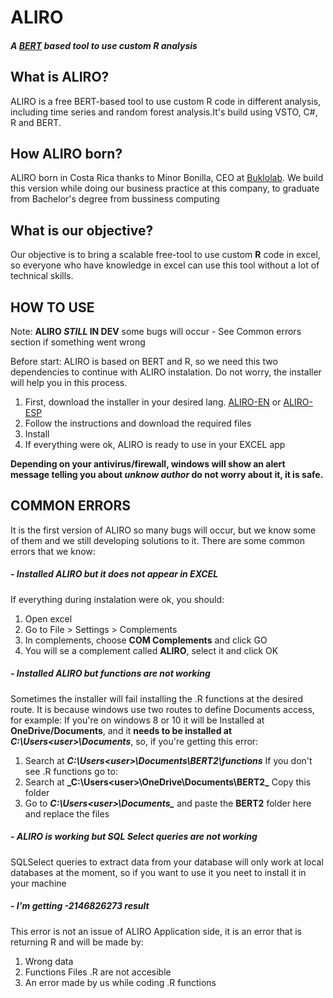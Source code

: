 # ALIRO
##### A [BERT](https://bert-toolkit.com/) based tool to use custom R analysis

## What is ALIRO?

ALIRO is a free BERT-based tool to use custom R code in different analysis, including time series and random forest analysis.It's build using VSTO, C#, R and BERT.

## How ALIRO born?

ALIRO born in Costa Rica thanks to Minor Bonilla, CEO at [Buklolab](http://www.buklolab.com/). We build this version while doing our business practice at this company, to graduate from Bachelor's degree from bussiness computing

## What is our objective?
Our objective is to bring a scalable free-tool to use custom **R** code in excel, so everyone who have knowledge in excel can use this tool without a lot of technical skills.



## HOW TO USE 
Note: **__ALIRO _STILL_ IN DEV__** some bugs will occur - See Common errors section if something went wrong

Before start: ALIRO is based on BERT and R, so we need this two dependencies to continue with ALIRO instalation. Do not worry, the installer will help you in this process.

1. First, download the installer in your desired lang. [ALIRO-EN](https://download1647.mediafire.com/gmjvo1ckn9zg/88cx9dd38s8tpam/ALIR0_ENG.msi) or [ALIRO-ESP](https://download1518.mediafire.com/iabec8aj3jbg/v1d65sce6v6867h/ALIR0_ESP.msi)
2. Follow the instructions and download the required files
3. Install
4. If everything were ok, ALIRO is ready to use in your EXCEL app

**Depending on your antivirus/firewall, windows will show an alert message telling you about *unknow author* do not worry about it, it is safe.**

## COMMON ERRORS
It is the first version of ALIRO so many bugs will occur, but we know some of them and we still developing solutions to it. There are some common errors that we know:

##### - Installed ALIRO but it does not appear in EXCEL
If everything during instalation were ok, you should:
1. Open excel
2. Go to File > Settings > Complements
3. In complements, choose **COM Complements** and click GO
4. You will se a complement called **ALIRO**, select it and click OK

##### - Installed ALIRO but functions are not working
Sometimes the installer will fail installing the .R functions at the desired route. It is because windows use two routes to define Documents access, for example: If you're on windows 8 or 10 it will be Installed at **OneDrive/Documents**, and it **needs to be installed at** **_C:\Users\<user>\Documents_**, so, if you're getting this error:
1. Search at **_C:\Users\<user>\Documents\BERT2\functions_** If you don't see .R functions go to:  
2. Search at **_C:\Users\<user>\OneDrive\Documents\BERT2\_** Copy this folder
3. Go to **_C:\Users\<user>\Documents\__** and paste the **BERT2** folder here and replace the files
##### - ALIRO is working but SQL Select queries are not working
SQLSelect queries to extract data from your database will only work at local databases at the moment, so 
if you want to use it you neet to install it in your machine

##### - I'm getting -2146826273 result
This error is not an issue of ALIRO Application side, it is an error that is returning R and will be made by:
1. Wrong data
2. Functions Files .R are not accesible
3. An error made by us while coding .R functions



